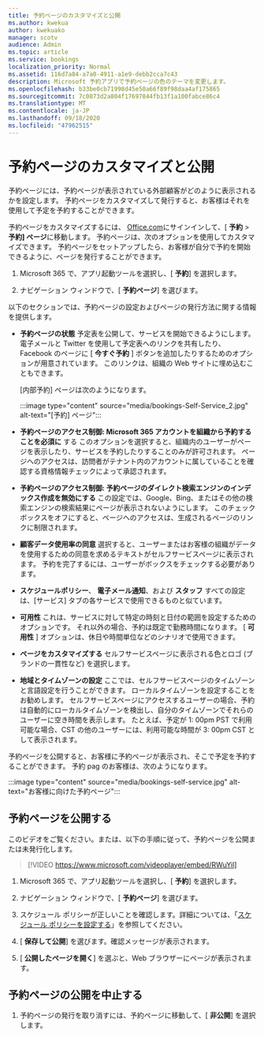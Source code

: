 ```yaml
---
title: 予約ページのカスタマイズと公開
ms.author: kwekua
author: kwekuako
manager: scotv
audience: Admin
ms.topic: article
ms.service: bookings
localization_priority: Normal
ms.assetid: 116d7a84-a7a0-4911-a1e9-debb2cca7c43
description: Microsoft 予約アプリで予約ページの色のテーマを変更します。
ms.openlocfilehash: b33be0cb71998d45e50a66f89f98daa4af175865
ms.sourcegitcommit: 7c0873d2a804f17697844fb13f1a100fabce86c4
ms.translationtype: MT
ms.contentlocale: ja-JP
ms.lasthandoff: 09/18/2020
ms.locfileid: "47962515"
---
```

# <a name="customize-and-publish-your-booking-page"></a>予約ページのカスタマイズと公開

予約ページには、予約ページが表示されている外部顧客がどのように表示されるかを設定します。 予約ページをカスタマイズして発行すると、お客様はそれを使用して予定を予約することができます。

予約ページをカスタマイズするには、 [Office.com](https://office.com)にサインインして、[ **予約** \> **予約] ページ**に移動します。 予約ページは、次のオプションを使用してカスタマイズできます。 予約ページをセットアップしたら、お客様が自分で予約を開始できるように、ページを発行することができます。

1. Microsoft 365 で、アプリ起動ツールを選択し、[ **予約**] を選択します。

2. ナビゲーション ウィンドウで、[ **予約ページ**] を選びます。

以下のセクションでは、予約ページの設定およびページの発行方法に関する情報を提供します。

- **予約ページの状態** 予定表を公開して、サービスを開始できるようにします。 電子メールと Twitter を使用して予定表へのリンクを共有したり、Facebook のページに [ **今すぐ予約** ] ボタンを追加したりするためのオプションが用意されています。 このリンクは、組織の Web サイトに埋め込むこともできます。

    [内部予約] ページは次のようになります。

    :::image type="content" source="media/bookings-Self-Service_2.jpg" alt-text="[予約] ページ":::

- **予約ページのアクセス制御: Microsoft 365 アカウントを組織から予約することを必須に**  する このオプションを選択すると、組織内のユーザーがページを表示したり、サービスを予約したりすることのみが許可されます。 ページへのアクセスは、訪問者がテナント内のアカウントに属していることを確認する資格情報チェックによって承認されます。

- **予約ページのアクセス制御: 予約ページのダイレクト検索エンジンのインデックス作成を無効にする** この設定では、Google、Bing、またはその他の検索エンジンの検索結果にページが表示されないようにします。 このチェックボックスをオフにすると、ページへのアクセスは、生成されるページのリンクに制限されます。

- **顧客データ使用率の同意** 選択すると、ユーザーまたはお客様の組織がデータを使用するための同意を求めるテキストがセルフサービスページに表示されます。 予約を完了するには、ユーザーがボックスをチェックする必要があります。

- **スケジュールポリシー**、 **電子メール通知**、および **スタッフ** すべての設定は、[サービス] タブの各サービスで使用できるものと似ています。

- **可用性** これは、サービスに対して特定の時刻と日付の範囲を設定するためのオプションです。 それ以外の場合、予約は既定で勤務時間になります。 [ **可用性** ] オプションは、休日や時間単位などのシナリオで使用できます。

- **ページをカスタマイズする** セルフサービスページに表示される色とロゴ (ブランドの一貫性など) を選択します。

- **地域とタイムゾーンの設定** ここでは、セルフサービスページのタイムゾーンと言語設定を行うことができます。 ローカルタイムゾーンを設定することをお勧めします。 セルフサービスページにアクセスするユーザーの場合、予約は自動的にローカルタイムゾーンを検出し、自分のタイムゾーンでそれらのユーザーに空き時間を表示します。 たとえば、予定が 1: 00pm PST で利用可能な場合、CST の他のユーザーには、利用可能な時間が 3: 00pm CST として表示されます。

予約ページを公開すると、お客様に予約ページが表示され、そこで予定を予約することができます。 予約 pag のお客様は、次のようになります。

:::image type="content" source="media/bookings-self-service.jpg" alt-text="お客様に向けた予約ページ":::

## <a name="publish-the-booking-page"></a>予約ページを公開する

このビデオをご覧ください。または、以下の手順に従って、予約ページを公開または未発行化します。

> [!VIDEO https://www.microsoft.com/videoplayer/embed/RWuYil]

1. Microsoft 365 で、アプリ起動ツールを選択し、[ **予約**] を選択します。

1. ナビゲーション ウィンドウで、[ **予約ページ**] を選びます。

1. スケジュール ポリシーが正しいことを確認します。詳細については、「[スケジュール ポリシーを設定する](set-scheduling-policies.md)」を参照してください。

1. [ **保存して公開**] を選びます。確認メッセージが表示されます。

1. [ **公開したページを開く**] を選ぶと、Web ブラウザーにページが表示されます。

## <a name="unpublish-the-booking-page"></a>予約ページの公開を中止する

1. 予約ページの発行を取り消すには、予約ページに移動して、[ **非公開**] を選択します。

